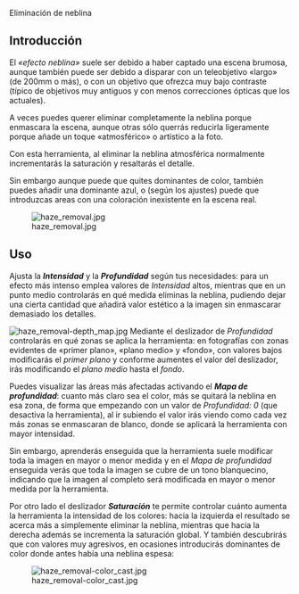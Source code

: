 <div class="pagetitle">

Eliminación de neblina

</div>

## Introducción

El *«efecto neblina»* suele ser debido a haber captado una escena
brumosa, aunque también puede ser debido a disparar con un teleobjetivo
«largo» (de 200mm o más), o con un objetivo que ofrezca muy bajo
contraste (típico de objetivos muy antiguos y con menos correcciones
ópticas que los actuales).

A veces puedes querer eliminar completamente la neblina porque enmascara
la escena, aunque otras sólo querrás reducirla ligeramente porque añade
un toque «atmosférico» o artístico a la foto.

Con esta herramienta, al eliminar la neblina atmosférica normalmente
incrementarás la saturación y resaltarás el detalle.

Sin embargo aunque puede que quites dominantes de color, también puedes
añadir una dominante azul, o (según los ajustes) puede que introduzcas
areas con una coloración inexistente en la escena real.

<figure>
<img src="haze_removal.jpg" title="haze_removal.jpg" />
<figcaption>haze_removal.jpg</figcaption>
</figure>

## Uso

Ajusta la ***Intensidad*** y la ***Profundidad*** según tus necesidades:
para un efecto más intenso emplea valores de *Intensidad* altos,
mientras que en un punto medio controlarás en qué medida eliminas la
neblina, pudiendo dejar una cierta cantidad que añadirá valor estético a
la imagen sin enmascarar demasiado los detalles.

![](haze_removal-depth_map.jpg "haze_removal-depth_map.jpg") Mediante el
deslizador de *Profundidad* controlarás en qué zonas se aplica la
herramienta: en fotografías con zonas evidentes de «primer plano»,
«plano medio» y «fondo», con valores bajos modificarás el *primer plano*
y conforme aumentes el valor del deslizador, irás modificando el *plano
medio* hasta el *fondo*.

Puedes visualizar las áreas más afectadas activando el ***Mapa de
profundidad***: cuanto más claro sea el color, más se quitará la neblina
en esa zona, de forma que empezando con un valor de *Profundidad: 0*
(que desactiva la herramienta), al ir subiendo el valor irás viendo como
cada vez más zonas se enmascaran de blanco, donde se aplicará la
herramienta con mayor intensidad.

Sin embargo, aprenderás enseguida que la herramienta suele modificar
toda la imagen en mayor o menor medida y en el *Mapa de profundidad*
enseguida verás que toda la imagen se cubre de un tono blanquecino,
indicando que la imagen al completo será modificada en mayor o menor
medida por la herramienta.

Por otro lado el deslizador ***Saturación*** te permite controlar cuánto
aumenta la herramienta la intensidad de los colores: hacia la izquierda
el resultado se acerca más a simplemente eliminar la neblina, mientras
que hacia la derecha además se incrementa la saturación global. Y
también descubrirás que con valores muy agresivos, en ocasiones
introducirás dominantes de color donde antes había una neblina espesa:

<figure>
<img src="haze_removal-color_cast.jpg"
title="haze_removal-color_cast.jpg" />
<figcaption>haze_removal-color_cast.jpg</figcaption>
</figure>